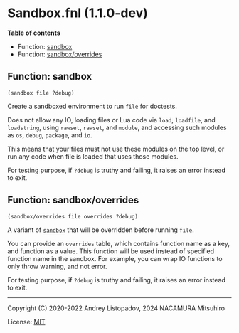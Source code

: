 # Sandbox.fnl (1.1.0-dev)

**Table of contents**

- Function: [sandbox](#function-sandbox)
- Function: [sandbox/overrides](#function-sandboxoverrides)

## Function: sandbox

```fennel
(sandbox file ?debug)
```

Create a sandboxed environment to run `file` for doctests.

Does not allow any IO, loading files or Lua code via `load`,
`loadfile`, and `loadstring`, using `rawset`, `rawset`, and `module`,
and accessing such modules as `os`, `debug`, `package`, and `io`.

This means that your files must not use these modules on the top
level, or run any code when file is loaded that uses those modules.

For testing purpose, if `?debug` is truthy and failing, it raises an error
instead to exit.

## Function: sandbox/overrides

```fennel
(sandbox/overrides file overrides ?debug)
```

A variant of [`sandbox`](#function-sandbox) that will be overridden before running `file`.

You can provide an `overrides` table, which contains function name as
a key, and function as a value. This function will be used instead of
specified function name in the sandbox. For example, you can wrap IO
functions to only throw warning, and not error.

For testing purpose, if `?debug` is truthy and failing, it raises an error
instead to exit.

---

Copyright (C) 2020-2022 Andrey Listopadov, 2024 NACAMURA Mitsuhiro

License: [MIT](https://git.sr.ht/~m15a/fnldoc/tree/main/item/LICENSE)

<!-- Generated with Fnldoc 1.1.0-dev
     https://sr.ht/~m15a/fnldoc/ -->
